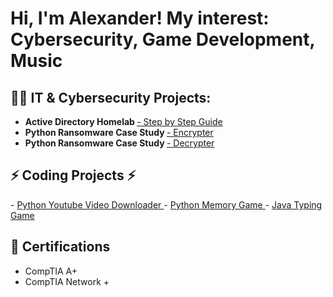 <h1>Hi, I'm Alexander! My interest: Cybersecurity, Game Development, Music </h1>

<h2>👨‍💻 IT & Cybersecurity Projects:</h2>

- <b>Active Directory Homelab </b> <a href="https://medium.com/@alexanderrmckain/how-to-setup-a-microsoft-server-active-directory-homelab-step-by-step-guide-f75e1b855235/">- Step by Step Guide</a>
- <b> Python Ransomware Case Study </b> <a href="https://github.com/AlexanderMckain/Python-Ransomware-Encrypter/">- Encrypter </a>
-  <b> Python Ransomware Case Study </b> <a href="https://github.com/AlexanderMckain/Python-Ransomware-Decrypter/">- Decrypter </a>

<h2>⚡ Coding Projects ⚡</h2>
- <a href= "https://github.com/AlexanderMckain/Youtube-Downloader"> Python Youtube Video Downloader </a>
- <a href= "https://github.com/AlexanderMckain/Python-Memory-Game"> Python Memory Game </a>
- <a href= "https://github.com/AlexanderMckain/Java-Typing-Game"> Java Typing Game </a>



<h2>📃 Certifications </h2>

- CompTIA A+
- CompTIA Network +
<!--
**AlexanderMckain/AlexanderMckain** is a ✨ _special_ ✨ repository because its `README.md` (this file) appears on your GitHub profile.

Here are some ideas to get you started:

- 🔭 I’m currently working on ...
- 🌱 I’m currently learning ...
- 👯 I’m looking to collaborate on ...
- 🤔 I’m looking for help with ...
- 💬 Ask me about ...
- 📫 How to reach me: ...
- 😄 Pronouns: ...
- ⚡ Fun fact: ...
-->
